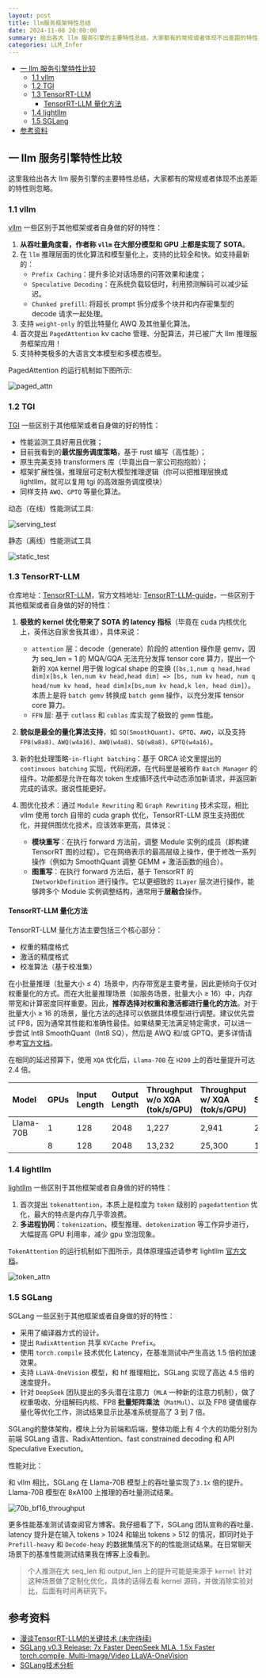 ```yaml
---
layout: post
title: llm服务框架特性总结
date: 2024-11-08 20:00:00
summary: 给出各大 llm 服务引擎的主要特性总结，大家都有的常规或者体现不出差距的特性则忽略。
categories: LLM_Infer
---
```

- [一 llm 服务引擎特性比较](#一-llm-服务引擎特性比较)
  - [1.1 vllm](#11-vllm)
  - [1.2 TGI](#12-tgi)
  - [1.3 TensorRT-LLM](#13-tensorrt-llm)
    - [TensorRT-LLM 量化方法](#tensorrt-llm-量化方法)
  - [1.4 lightllm](#14-lightllm)
  - [1.5 SGLang](#15-sglang)
- [参考资料](#参考资料)

## 一 llm 服务引擎特性比较

这里我给出各大 llm 服务引擎的主要特性总结，大家都有的常规或者体现不出差距的特性则忽略。

### 1.1 vllm

[vllm](https://github.com/vllm-project/vllm) 一些区别于其他框架或者自身做的好的特性：

1. **从吞吐量角度看，作者称 `vllm` 在大部分模型和 GPU 上都是实现了 SOTA**。
2. 在 `llm` 推理层面的优化算法和模型量化上，支持的比较全和快。如支持最新的：
    - `Prefix Caching`：提升多论对话场景的问答效果和速度；
    - `Speculative Decoding`：在系统负载较低时，利用预测解码可以减少延迟。
    - `Chunked prefill`: 将超长 prompt 拆分成多个块并和内存密集型的 decode 请求一起处理。
3. 支持 `weight-only` 的低比特量化 AWQ 及其他量化算法。
4. 首次提出 `PagedAttention` kv cache 管理、分配算法，并已被广大 llm 推理服务框架应用！
5. 支持种类极多的大语言文本模型和多模态模型。

PagedAttention 的运行机制如下图所示:

![paged_attn](../images/llm_serving_compare/paged_attn.gif)

### 1.2 TGI

[TGI](https://github.com/huggingface/text-generation-inference) 一些区别于其他框架或者自身做的好的特性：

- 性能监测工具好用且优雅；
- 目前我看到的**最优服务调度策略**，基于 rust 编写（高性能）；
- 原生完美支持 transformers 库（毕竟出自一家公司抱抱脸）；
- 框架扩展性强，推理层可定制大模型推理逻辑（你可以把推理层换成 lightllm，就可以复用 tgi 的高效服务调度模块）
- 同样支持 `AWQ`、`GPTQ` 等量化算法。

动态（在线）性能测试工具:

![serving_test](../images/llm_serving_compare/serving_test.png)

静态（离线）性能测试工具

![static_test](../images/llm_serving_compare/static_test.png)

### 1.3 TensorRT-LLM

仓库地址：[TensorRT-LLM](https://github.com/NVIDIA/TensorRT-LLM)，官方文档地址: [TensorRT-LLM-guide](https://nvidia.github.io/TensorRT-LLM/quick-start-guide.html)，一些区别于其他框架或者自身做的好的特性：

1. **极致的 kernel 优化带来了 SOTA 的 latency 指标**（毕竟在 cuda 内核优化上，英伟达自家舍我其谁），具体来说：
    - `attention` 层：decode（generate）阶段的 attention 操作是 gemv，因为 seq_len = 1 的 MQA/GQA 无法充分发挥 tensor core 算力，提出一个新的 `XQA` kernel 用于做 logical shape 的变换 (`[bs,1,num q head,head dim]x[bs,k len,num kv head,head dim] => [bs, num kv head, num q head/num kv head, head dim]x[bs,num kv head,k len, head dim]`）。本质上是将 `batch gemv` 转换成 `batch gemm` 操作，以充分发挥 tensor core 算力。
    - `FFN` 层: 基于 `cutlass` 和 `cublas` 库实现了极致的 `gemm` 性能。

2. **貌似是最全的量化算法支持**，如 `SQ(SmoothQuant)`、`GPTQ`、`AWQ`，以及支持 `FP8(w8a8)、AWQ(w4a16)、AWQ(w4a8)、SQ(w8a8)、GPTQ(w4a16)`。
3. 新的批处理策略-`in-flight batching`：基于 ORCA 论文里提出的 `continuous batching` 实现，代码闭源，在代码里是被称作 `Batch Manager` 的组件。功能都是允许在每次 token 生成循环迭代中动态添加新请求，并返回新完成的请求。据说性能更好。
4. 图优化技术：通过 `Module Rewriting` 和 `Graph Rewriting` 技术实现，相比 vllm 使用 torch 自带的 cuda graph 优化，TensorRT-LLM 原生支持图优化，并提供图优化技术，应该效率更高，具体说：
   - **模块重写**：在执行 forward 方法前，调整 Module 实例的成员（即构建 TensorRT 图的过程）。它在网络表示的最高层级上操作，便于修改一系列操作（例如为 SmoothQuant 调整 GEMM + 激活函数的组合）。
   - **图重写**：在执行 forward 方法后，基于 TensorRT 的 `INetworkDefinition` 进行操作。它以更细致的 `ILayer` 层次进行操作，能够跨多个 Module 实例调整结构，通常用于**层融合**操作。

#### TensorRT-LLM 量化方法

TensorRT-LLM 量化方法主要包括三个核心部分：

- 权重的精度格式
- 激活的精度格式
- 校准算法（基于校准集）

在小批量推理（批量大小 ≤ 4）场景中，内存带宽是主要考量，因此更倾向于仅对权重量化的方式。而在大批量推理场景（如服务场景，批量大小 ≥ 16）中，内存带宽和计算密度同样重要。因此，**推荐选择对权重和激活都进行量化的方法**。对于批量大小 ≥ 16 的场景，量化方法的选择可以依据具体模型进行调整。建议优先尝试 FP8，因为通常其性能和准确性最佳。如果结果无法满足特定需求，可以进一步尝试 Int8 SmoothQuant（Int8 SQ），然后是 AWQ 和/或 GPTQ。更多详情请参考[官方文档](https://github.com/NVIDIA/TensorRT-LLM/blob/main/docs/source/blogs/quantization-in-TRT-LLM.md)。

在相同的延迟预算下，使用 `XQA` 优化后，`Llama-70B` 在 `H200` 上的吞吐量提升可达 2.4 倍。

|Model     |GPUs | Input Length | Output Length | Throughput w/o XQA (tok/s/GPU) | Throughput w/ XQA (tok/s/GPU) | Speedup |
|:---------|:----|:-------------|:--------------|:-------------------|:------------------|:--------|
|Llama-70B |   1 |          128 |          2048 |              1,227 |             2,941 | 2.4x
|          |   8 |          128 |          2048 |             13,232 |            25,300 | 1.9x

### 1.4 lightllm

[lightllm](https://github.com/ModelTC/lightllm) 一些区别于其他框架或者自身做的好的特性：

1. 首次提出 `tokenattention`，本质上是粒度为 `token` 级别的 `pagedattention` 优化，最大的特点是内存几乎零浪费。
2. **多进程协同**：`tokenization`、模型推理、`detokenization` 等工作异步进行，大幅提高 GPU 利用率，减少 gpu 空泡现象。

`TokenAttention` 的运行机制如下图所示，具体原理描述请参考 lightllm [官方文档](https://lightllm-cn.readthedocs.io/en/latest/dev/token_attention.html)。

![token_attn](../images/llm_serving_compare/token_attn.gif)

### 1.5 SGLang

SGLang 一些区别于其他框架或者自身做的好的特性：

- 采用了编译器方式的设计。
- 提出 `RadixAttention` 共享 `KVCache Prefix`。
- 使用 `torch.compile` 技术优化 Latency，在基准测试中产生高达 1.5 倍的加速效果。
- 支持 `LLaVA-OneVision` 模型，和 hf 推理相比，SGLang 实现了高达 4.5 倍的速度提升。
- 针对 `DeepSeek` 团队提出的多头潜在注意力（`MLA` 一种新的注意力机制），做了权重吸收、分组解码内核、FP8 **批量矩阵乘法**（`MatMul`）、以及 FP8 键值缓存量化等优化工作，测试结果显示比基准系统提高了 3 到 7 倍。

SGLang的整体架构，模块上分为前端和后端，整体功能上有 4 个大的功能分别为前端 SGLang 语言、RadixAttention、fast constrained decoding 和 API Speculative Execution。

性能对比：

和 vllm 相比，SGLang 在 Llama-70B 模型上的吞吐量实现了`3.1x` 倍的提升。Llama-70B 模型在 8xA100 上推理的吞吐量测试结果。

![70b_bf16_throughput](../images/llm_serving_compare/70b_bf16_throughput.svg)

更多性能基准测试请查阅官方博客。我仔细看了下，SGLang 团队宣称的吞吐量、latency 提升是在输入 tokens > 1024 和输出 tokens > 512 的情况，即同时处于 `Prefill-heavy` 和 `Decode-heay` 的数据集情况下的的性能测试结果。在日常聊天场景下的基准性能测试结果我在博客上没看到。
> 个人推测在大 seq_len 和 output_len 上的提升可能是来源于 `kernel` 针对这种场景做了定制化优化，具体的话得去看 kernel 源码，并做消除实验对比，后面有时间再研究下。

## 参考资料

- [漫谈TensorRT-LLM的关键技术 (未完待续)](https://zhuanlan.zhihu.com/p/917457226)
- [SGLang v0.3 Release: 7x Faster DeepSeek MLA, 1.5x Faster torch.compile, Multi-Image/Video LLaVA-OneVision](https://lmsys.org/blog/2024-09-04-sglang-v0-3/)
- [SGLang技术分析](https://zhuanlan.zhihu.com/p/711167552)
